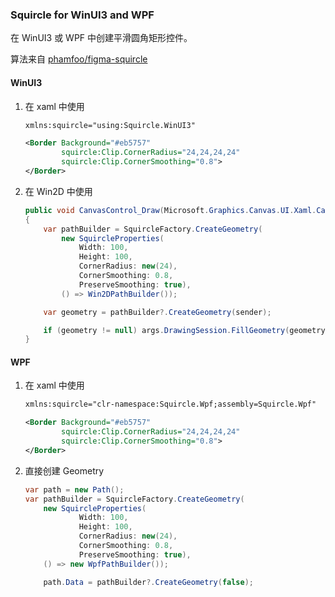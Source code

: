 ### Squircle for WinUI3 and WPF

在 WinUI3 或 WPF 中创建平滑圆角矩形控件。

算法来自 [phamfoo/figma-squircle](https://github.com/phamfoo/figma-squircle)


#### WinUI3
1. 在 xaml 中使用
    ```xml
    xmlns:squircle="using:Squircle.WinUI3" 
    ```

    ```xml
    <Border Background="#eb5757"
            squircle:Clip.CornerRadius="24,24,24,24"
            squircle:Clip.CornerSmoothing="0.8">
    </Border>
    ```
2. 在 Win2D 中使用
    ```csharp
    public void CanvasControl_Draw(Microsoft.Graphics.Canvas.UI.Xaml.CanvasControl sender, Microsoft.Graphics.Canvas.UI.Xaml.CanvasDrawEventArgs args)
    {
        var pathBuilder = SquircleFactory.CreateGeometry(
            new SquircleProperties(
                Width: 100,
                Height: 100,
                CornerRadius: new(24),
                CornerSmoothing: 0.8,
                PreserveSmoothing: true),
            () => Win2DPathBuilder());

        var geometry = pathBuilder?.CreateGeometry(sender);

        if (geometry != null) args.DrawingSession.FillGeometry(geometry, Colors.Red);
    }
    ```

#### WPF
1. 在 xaml 中使用
    ```xml
    xmlns:squircle="clr-namespace:Squircle.Wpf;assembly=Squircle.Wpf"
    ```

    ```xml
    <Border Background="#eb5757"
            squircle:Clip.CornerRadius="24,24,24,24"
            squircle:Clip.CornerSmoothing="0.8">
    </Border>
    ```
2. 直接创建 Geometry
    ```csharp
    var path = new Path();
    var pathBuilder = SquircleFactory.CreateGeometry(
        new SquircleProperties(
                Width: 100,
                Height: 100,
                CornerRadius: new(24),
                CornerSmoothing: 0.8,
                PreserveSmoothing: true), 
        () => new WpfPathBuilder());

        path.Data = pathBuilder?.CreateGeometry(false);
    ```